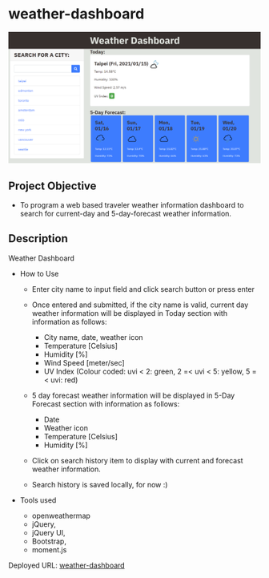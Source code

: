# weather-dashboard

![main pic](https://github.com/BrianCKWang/weather-dashboard/blob/main/assets/img/main-01.png)

## Project Objective

* To program a web based traveler weather information dashboard to search for current-day and 5-day-forecast weather information.

## Description

Weather Dashboard

- How to Use

  - Enter city name to input field and click search button or press enter

  - Once entered and submitted, if the city name is valid, current day weather information will be displayed in Today section with information as follows:
    
    - City name, date, weather icon
    - Temperature [Celsius]
    - Humidity [%]
    - Wind Speed [meter/sec]
    - UV Index (Colour coded: uvi < 2: green, 2 =< uvi < 5: yellow, 5 =< uvi: red)

  - 5 day forecast weather information will be displayed in 5-Day Forecast section with information as follows:
      
    - Date
    - Weather icon
    - Temperature [Celsius]
    - Humidity [%]
    
  - Click on search history item to display with current and forecast weather information.
  
  - Search history is saved locally, for now :)

- Tools used
 
  -  openweathermap
  -  jQuery, 
  -  jQuery UI, 
  -  Bootstrap, 
  -  moment.js 

Deployed URL: [weather-dashboard](https://brianckwang.github.io/weather-dashboard/)
